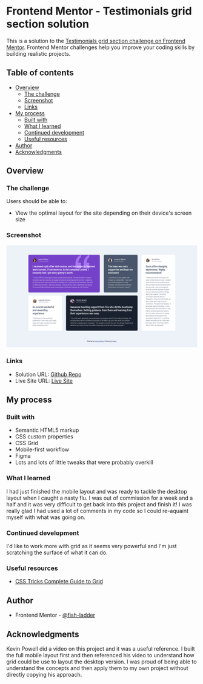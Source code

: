 # Frontend Mentor - Testimonials grid section solution

This is a solution to the [Testimonials grid section challenge on Frontend Mentor](https://www.frontendmentor.io/challenges/testimonials-grid-section-Nnw6J7Un7). Frontend Mentor challenges help you improve your coding skills by building realistic projects.

## Table of contents

- [Overview](#overview)
  - [The challenge](#the-challenge)
  - [Screenshot](#screenshot)
  - [Links](#links)
- [My process](#my-process)
  - [Built with](#built-with)
  - [What I learned](#what-i-learned)
  - [Continued development](#continued-development)
  - [Useful resources](#useful-resources)
- [Author](#author)
- [Acknowledgments](#acknowledgments)

## Overview

### The challenge

Users should be able to:

- View the optimal layout for the site depending on their device's screen size

### Screenshot

![Screenshot](https://github.com/fish-ladder/testimonials-grid-section-main/blob/main/testimonials-grid-section-main-screenshot-fish-ladder.png)

### Links

- Solution URL: [Github Repo](https://github.com/fish-ladder/testimonials-grid-section-main)
- Live Site URL: [Live Site](https://fish-ladder.github.io/testimonials-grid-section-main/)

## My process

### Built with

- Semantic HTML5 markup
- CSS custom properties
- CSS Grid
- Mobile-first workflow
- Figma
- Lots and lots of little tweaks that were probably overkill

### What I learned

I had just finished the mobile layout and was ready to tackle the desktop layout when I caught a nasty flu. I was out of commission for a week and a half and it was very difficult to get back into this project and finish it! I was really glad I had used a lot of comments in my code so I could re-aquaint myself with what was going on.

### Continued development

I'd like to work more with grid as it seems very powerful and I'm just scratching the surface of what it can do.

### Useful resources

- [CSS Tricks Complete Guide to Grid](https://css-tricks.com/snippets/css/complete-guide-grid/)

## Author

- Frontend Mentor - [@fish-ladder](https://www.frontendmentor.io/profile/fish-ladder)

## Acknowledgments

Kevin Powell did a video on this project and it was a useful reference. I built the full mobile layout first and then referenced his video to understand how grid could be use to layout the desktop version. I was proud of being able to understand the concepts and then apply them to my own project without directly copying his approach.
